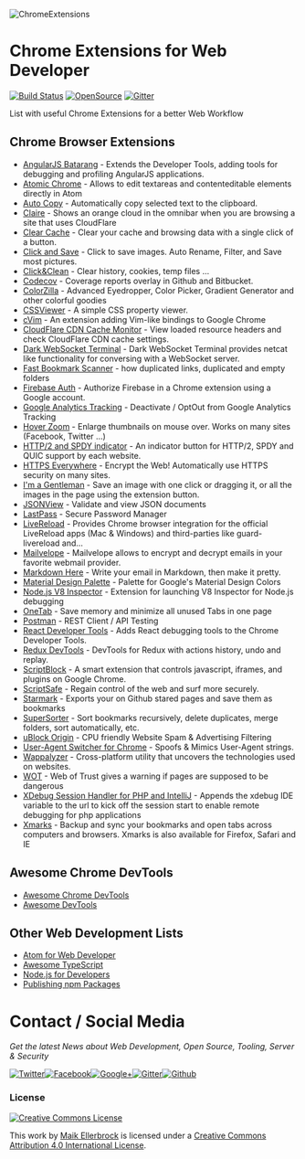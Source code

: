 ![ChromeExtensions](https://github.frapsoft.com/top/awesome-chrome-extensions.png)

# Chrome Extensions for Web Developer

[![Build Status](https://travis-ci.org/ellerbrock/chrome-extensions-for-webdeveloper.svg?branch=master)](https://travis-ci.org/ellerbrock/chrome-extensions-for-webdeveloper)
[![OpenSource](https://badges.frapsoft.com/os/v1/open-source.svg?v=103)](https://github.com/ellerbrock/open-source-badge/) [![Gitter](https://badges.gitter.im/frapsoft/frapsoft.svg)](https://gitter.im/frapsoft/frapsoft/)

List with useful Chrome Extensions for a better Web Workflow

## Chrome Browser Extensions

-   [AngularJS Batarang](https://chrome.google.com/webstore/detail/angularjs-batarang/ighdmehidhipcmcojjgiloacoafjmpfk) - Extends the Developer Tools, adding tools for debugging and profiling AngularJS applications.
-   [Atomic Chrome](https://chrome.google.com/webstore/detail/atomic-chrome/lhaoghhllmiaaagaffababmkdllgfcmc) - Allows to edit textareas and contenteditable elements directly in Atom
-   [Auto Copy](https://chrome.google.com/webstore/detail/auto-copy/bijpdibkloghppkbmhcklkogpjaenfkg) - Automatically copy selected text to the clipboard.
-   [Claire](https://chrome.google.com/webstore/detail/claire/fgbpcgddpmjmamlibbaobboigaijnmkl) - Shows an orange cloud in the omnibar when you are browsing a site that uses CloudFlare
-   [Clear Cache](https://chrome.google.com/webstore/detail/clear-cache/cppjkneekbjaeellbfkmgnhonkkjfpdn) - Clear your cache and browsing data with a single click of a button.
-   [Click and Save](https://chrome.google.com/webstore/detail/click-and-save/dbkmjjclgbiooljcegcddagnddjedmed) - Click to save images. Auto Rename, Filter, and Save most pictures.
-   [Click&Clean](https://chrome.google.com/webstore/detail/clickclean/ghgabhipcejejjmhhchfonmamedcbeod) - Clear history, cookies, temp files ...
-   [Codecov](https://chrome.google.com/webstore/detail/codecov-extension/keefkhehidemnokodkdkejapdgfjmijf) - Coverage reports overlay in Github and Bitbucket.
-   [ColorZilla](https://chrome.google.com/webstore/detail/colorzilla/bhlhnicpbhignbdhedgjhgdocnmhomnp) - Advanced Eyedropper, Color Picker, Gradient Generator and other colorful goodies
-   [CSSViewer](https://chrome.google.com/webstore/detail/cssviewer/ggfgijbpiheegefliciemofobhmofgce) - A simple CSS property viewer.
-   [cVim](https://chrome.google.com/webstore/detail/cvim/ihlenndgcmojhcghmfjfneahoeklbjjh) - An extension adding Vim-like bindings to Google Chrome
-   [CloudFlare CDN Cache Monitor](https://chrome.google.com/webstore/detail/cloudflare-cdn-cache-moni/ahpmegooeifhmlpnhhggempnbmllfmgi) - View loaded resource headers and check CloudFlare CDN cache settings.
-   [Dark WebSocket Terminal](https://chrome.google.com/webstore/detail/dark-websocket-terminal/dmogdjmcpfaibncngoolgljgocdabhke) - Dark WebSocket Terminal provides netcat like functionality for conversing with a WebSocket server.
-   [Fast Bookmark Scanner](https://chrome.google.com/webstore/detail/fast-bookmark-scanner/gjcmklpilmpfhfjpebhnapnglcppdbic) - how duplicated links, duplicated and empty folders
-   [Firebase Auth](https://chrome.google.com/webstore/detail/firebase-auth-in-chrome-e/lpgchdfbjddonaolofeijjackhnhnlla) - Authorize Firebase in a Chrome extension using a Google account.
-   [Google Analytics Tracking](https://chrome.google.com/webstore/detail/google-analytics-opt-out/fllaojicojecljbmefodhfapmkghcbnh) - Deactivate / OptOut from Google Analytics Tracking
-   [Hover Zoom](https://chrome.google.com/webstore/detail/hover-zoom/nonjdcjchghhkdoolnlbekcfllmednbl) - Enlarge thumbnails on mouse over. Works on many sites (Facebook, Twitter ...)
-   [HTTP/2 and SPDY indicator](https://chrome.google.com/webstore/detail/http2-and-spdy-indicator/mpbpobfflnpcgagjijhmgnchggcjblin) - An indicator button for HTTP/2, SPDY and QUIC support by each website.
-   [HTTPS Everywhere](https://chrome.google.com/webstore/detail/https-everywhere/gcbommkclmclpchllfjekcdonpmejbdp) - Encrypt the Web! Automatically use HTTPS security on many sites.
-   [I'm a Gentleman](https://chrome.google.com/webstore/detail/im-a-gentleman/afjaicccalbbickikgdegaihmajaidpd) - Save an image with one click or dragging it, or all the images in the page using the extension button.
-   [JSONView](https://chrome.google.com/webstore/detail/jsonview/chklaanhfefbnpoihckbnefhakgolnmc) - Validate and view JSON documents
-   [LastPass](https://chrome.google.com/webstore/detail/lastpass-free-password-ma/hdokiejnpimakedhajhdlcegeplioahd) - Secure Password Manager
-   [LiveReload](https://chrome.google.com/webstore/detail/livereload/jnihajbhpnppcggbcgedagnkighmdlei) - Provides Chrome browser integration for the official LiveReload apps (Mac & Windows) and third-parties like guard-livereload and...
-   [Mailvelope](https://chrome.google.com/webstore/detail/mailvelope/kajibbejlbohfaggdiogboambcijhkke) - Mailvelope allows to encrypt and decrypt emails in your favorite webmail provider.
-   [Markdown Here](https://chrome.google.com/webstore/detail/markdown-here/elifhakcjgalahccnjkneoccemfahfoa) - Write your email in Markdown, then make it pretty.
-   [Material Design Palette](https://chrome.google.com/webstore/detail/simple-material-design-pa/onaeadclbaeleijcfmmhopgmmmpedifa) - Palette for Google's Material Design Colors
-   [Node.js V8 Inspector](https://chrome.google.com/webstore/detail/nodejs-v8-inspector/lfnddfpljnhbneopljflpombpnkfhggl) - Extension for launching V8 Inspector for Node.js debugging
-   [OneTab](https://chrome.google.com/webstore/detail/onetab/chphlpgkkbolifaimnlloiipkdnihall) - Save memory and minimize all unused Tabs in one page
-   [Postman](https://chrome.google.com/webstore/detail/postman/fhbjgbiflinjbdggehcddcbncdddomop) - REST Client / API Testing
-   [React Developer Tools](https://chrome.google.com/webstore/detail/react-developer-tools/fmkadmapgofadopljbjfkapdkoienihi) - Adds React debugging tools to the Chrome Developer Tools.
-   [Redux DevTools](https://chrome.google.com/webstore/detail/redux-devtools/lmhkpmbekcpmknklioeibfkpmmfibljd) - DevTools for Redux with actions history, undo and replay.
-   [ScriptBlock](https://chrome.google.com/webstore/detail/scriptblock/hcdjknjpbnhdoabbngpmfekaecnpajba) - A smart extension that controls javascript, iframes, and plugins on Google Chrome.
-   [ScriptSafe](https://chrome.google.com/webstore/detail/scriptsafe/oiigbmnaadbkfbmpbfijlflahbdbdgdf) - Regain control of the web and surf more securely.
-   [Starmark](https://chrome.google.com/webstore/detail/starmark/bkobkbkmhkmlmdolbhnmmmhnccdgaebk) - Exports your on Github stared pages and save them as bookmarks
-   [SuperSorter](https://chrome.google.com/webstore/detail/hjebfgojnlefhdgmomncgjglmdckngij) - Sort bookmarks recursively, delete duplicates, merge folders, sort automatically, etc.
-   [uBlock Origin](https://chrome.google.com/webstore/detail/ublock-origin/cjpalhdlnbpafiamejdnhcphjbkeiagm) - CPU friendly Website Spam & Advertising Filtering
-   [User-Agent Switcher for Chrome](https://chrome.google.com/webstore/detail/user-agent-switcher-for-c/djflhoibgkdhkhhcedjiklpkjnoahfmg) - Spoofs & Mimics User-Agent strings.
-   [Wappalyzer](https://github.com/AliasIO/Wappalyzer) - Cross-platform utility that uncovers the technologies used on websites.
-   [WOT](https://chrome.google.com/webstore/detail/wot-web-of-trust-website/bhmmomiinigofkjcapegjjndpbikblnp) - Web of Trust gives a warning if pages are supposed to be dangerous
-   [XDebug Session Handler for PHP and IntelliJ](https://chrome.google.com/webstore/detail/xdebug-session-handler-fo/ckedihbegmhhmdnokbchoghfionggaib) - Appends the xdebug IDE variable to the url to kick off the session start to enable remote debugging for php applications
-   [Xmarks](https://chrome.google.com/webstore/detail/xmarks-bookmark-sync/ajpgkpeckebdhofmmjfgcjjiiejpodla) - Backup and sync your bookmarks and open tabs across computers and browsers. Xmarks is also available for Firefox, Safari and IE

## Awesome Chrome DevTools

-   [Awesome Chrome DevTools](https://github.com/ChromeDevTools/awesome-chrome-devtools)
-   [Awesome DevTools](https://github.com/andersoonweb/awesome-devtools)

## Other Web Development Lists

-   [Atom for Web Developer](https://github.com/ellerbrock/atom-for-webdeveloper)
-   [Awesome TypeScript](https://github.com/ellerbrock/awesome-typescript)
-   [Node.js for Developers](https://github.com/ellerbrock/nodejs-for-webdeveloper)
-   [Publishing npm Packages](https://github.com/ellerbrock/publishing-npm-packages)


# Contact / Social Media

_Get the latest News about Web Development, Open Source, Tooling, Server & Security_

[![Twitter](https://github.frapsoft.com/social/twitter.png)](https://twitter.com/frapsoft/)[![Facebook](https://github.frapsoft.com/social/facebook.png)](https://www.facebook.com/frapsoft/)[![Google+](https://github.frapsoft.com/social/google-plus.png)](https://plus.google.com/116540931335841862774)[![Gitter](https://github.frapsoft.com/social/gitter.png)](https://gitter.im/frapsoft/frapsoft/)[![Github](https://github.frapsoft.com/social/github.png)](https://github.com/ellerbrock/)

### License 

<a rel="license" href="http://creativecommons.org/licenses/by/4.0/"><img alt="Creative Commons License" style="border-width:0" src="https://i.creativecommons.org/l/by/4.0/88x31.png" /></a><br />

This work by <a xmlns:cc="http://creativecommons.org/ns#" href="https://github.com/ellerbrock/" property="cc:attributionName" rel="cc:attributionURL">Maik Ellerbrock</a> is licensed under a <a rel="license" href="http://creativecommons.org/licenses/by/4.0/">Creative Commons Attribution 4.0 International License</a>.
